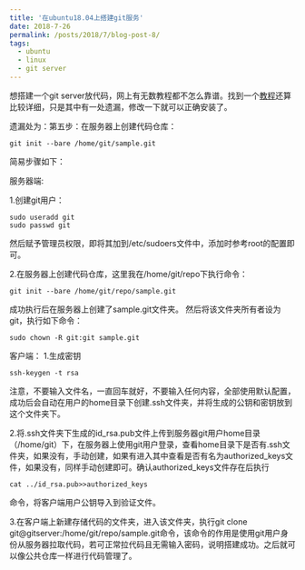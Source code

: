 ```yaml
---
title: '在ubuntu18.04上搭建git服务'
date: 2018-7-26
permalink: /posts/2018/7/blog-post-8/
tags:
  - ubuntu
  - linux
  - git server
---
```


想搭建一个git server放代码，网上有无数教程都不怎么靠谱。找到一个[教程](https://www.cnblogs.com/daner1257/archive/2019/04/24/10761849.html)还算比较详细，只是其中有一处遗漏，修改一下就可以正确安装了。

遗漏处为：第五步：在服务器上创建代码仓库：

```
git init --bare /home/git/sample.git
```

简易步骤如下：

服务器端:

1.创建git用户：
```
sudo useradd git
sudo passwd git
``` 
然后赋予管理员权限，即将其加到/etc/sudoers文件中，添加时参考root的配置即可。

2.在服务器上创建代码仓库，这里我在/home/git/repo下执行命令：
```
git init --bare /home/git/repo/sample.git
```
成功执行后在服务器上创建了sample.git文件夹。
然后将该文件夹所有者设为git，执行如下命令：
```
sudo chown -R git:git sample.git
```

客户端：
1.生成密钥
```
ssh-keygen -t rsa
```
注意，不要输入文件名，一直回车就好，不要输入任何内容，全部使用默认配置，成功后会自动在用户的home目录下创建.ssh文件夹，并将生成的公钥和密钥放到这个文件夹下。

2.将.ssh文件夹下生成的id_rsa.pub文件上传到服务器git用户home目录（/home/git）下，在服务器上使用git用户登录，查看home目录下是否有.ssh文件夹，如果没有，手动创建，如果有进入其中查看是否有名为authorized_keys文件，如果没有，同样手动创建即可。确认authorized_keys文件存在后执行
```
cat ../id_rsa.pub>>authorized_keys
```
命令，将客户端用户公钥导入到验证文件。

3.在客户端上新建存储代码的文件夹，进入该文件夹，执行git clone git@gitserver:/home/git/repo/sample.git命令，该命令的作用是使用git用户身份从服务器拉取代码，若可正常拉代码且无需输入密码，说明搭建成功。之后就可以像公共仓库一样进行代码管理了。